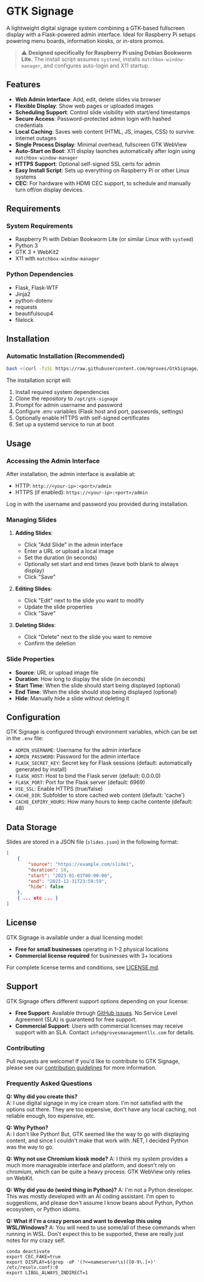 # GTK Signage

A lightweight digital signage system combining a GTK-based fullscreen display with a Flask-powered admin interface. Ideal for Raspberry Pi setups powering menu boards, information kiosks, or in-store promos.

> ⚠️ **Designed specifically for Raspberry Pi using Debian Bookworm Lite.** The install script assumes `systemd`, installs `matchbox-window-manager`, and configures auto-login and X11 startup.

## Features

- **Web Admin Interface**: Add, edit, delete slides via browser
- **Flexible Display**: Show web pages or uploaded images
- **Scheduling Support**: Control slide visibility with start/end timestamps
- **Secure Access**: Password-protected admin login with hashed credentials
- **Local Caching**: Saves web content (HTML, JS, images, CSS) to survive internet outages
- **Single Process Display**: Minimal overhead, fullscreen GTK WebView
- **Auto-Start on Boot**: X11 display launches automatically after login using `matchbox-window-manager`
- **HTTPS Support**: Optional self-signed SSL certs for admin
- **Easy Install Script**: Sets up everything on Raspberry Pi or other Linux systems
- **CEC**: For hardware with HDMI CEC support, to schedule and manually turn off/on display devices.

## Requirements

### System Requirements
- Raspberry Pi with Debian Bookworm Lite (or similar Linux with `systemd`)
- Python 3
- GTK 3 + WebKit2
- X11 with `matchbox-window-manager`

### Python Dependencies
- Flask, Flask-WTF  
- Jinja2  
- python-dotenv  
- requests  
- beautifulsoup4  
- filelock  

## Installation

### Automatic Installation (Recommended)

```bash
bash <(curl -fsSL https://raw.githubusercontent.com/mgroves/GtkSignage/refs/heads/prod/install.sh)
```

The installation script will:
1. Install required system dependencies
2. Clone the repository to `/opt/gtk-signage`
3. Prompt for admin username and password
4. Configure .env variables (Flask host and port, passwords, settings)
5. Optionally enable HTTPS with self-signed certificates
6. Set up a systemd service to run at boot

## Usage

### Accessing the Admin Interface

After installation, the admin interface is available at:
- HTTP: `http://<your-ip>:<port>/admin`
- HTTPS (if enabled): `https://<your-ip>:<port>/admin`

Log in with the username and password you provided during installation.

### Managing Slides

1. **Adding Slides**:
   - Click "Add Slide" in the admin interface
   - Enter a URL or upload a local image
   - Set the duration (in seconds)
   - Optionally set start and end times (leave both blank to always display)
   - Click "Save"

2. **Editing Slides**:
   - Click "Edit" next to the slide you want to modify
   - Update the slide properties
   - Click "Save"

3. **Deleting Slides**:
   - Click "Delete" next to the slide you want to remove
   - Confirm the deletion

### Slide Properties

- **Source**: URL or upload image file
- **Duration**: How long to display the slide (in seconds)
- **Start Time**: When the slide should start being displayed (optional)
- **End Time**: When the slide should stop being displayed (optional)
- **Hide**: Manually hide a slide without deleting it

## Configuration

GTK Signage is configured through environment variables, which can be set in the `.env` file:

- `ADMIN_USERNAME`: Username for the admin interface
- `ADMIN_PASSWORD`: Password for the admin interface
- `FLASK_SECRET_KEY`: Secret key for Flask sessions (default: automatically generated by install)
- `FLASK_HOST`: Host to bind the Flask server (default: 0.0.0.0)
- `FLASK_PORT`: Port for the Flask server (default: 6969)
- `USE_SSL`: Enable HTTPS (true/false)
- `CACHE_DIR`: Subfolder to store cached web content (default: 'cache')
- `CACHE_EXPIRY_HOURS`: How many hours to keep cache contente (default: 48)


## Data Storage

Slides are stored in a JSON file (`slides.json`) in the following format:

```json
[
    {
        "source": "https://example.com/slide1",
        "duration": 10,
        "start": "2023-01-01T00:00:00",
        "end": "2023-12-31T23:59:59",
        "hide": false
    },
    { ... etc ... }
]
```

## License

GTK Signage is available under a dual licensing model:

- **Free for small businesses** operating in 1-2 physical locations
- **Commercial license required** for businesses with 3+ locations

For complete license terms and conditions, see [LICENSE.md](LICENSE.md).

## Support

GTK Signage offers different support options depending on your license:

- **Free Support**: Available through [GitHub issues](https://github.com/mgroves/GtkSignage/issues). No Service Level Agreement (SLA) is guaranteed for free support.
- **Commercial Support**: Users with commercial licenses may receive support with an SLA. Contact `info@grovesmanagementllc.com` for details.

### Contributing

Pull requests are welcome! If you'd like to contribute to GTK Signage, please see our [contribution guidelines](CONTRIBUTING.md) for more information.

### Frequently Asked Questions

**Q: Why did you create this?**  
A: I use digital signage in my ice cream store. I'm not satisfied with the options out there. They are too expensive, don't have any local caching, not reliable enough, too expensive, etc.

**Q: Why Python?**  
A: I don't like Python! But, GTK seemed like the way to go with displaying content, and since I couldn't make that work with .NET, I decided Python was the way to go.

**Q: Why not use Chromium kiosk mode?**
A: I think my system provides a much more manageable interface and platform, and doesn't rely on chromium, which can be quite a heavy process. GTK WebView only relies on WebKit.

**Q: Why did you do (weird thing in Python)?**
A: I'm not a Python developer. This was mostly developed with an AI coding assistant. I'm open to suggestions, and please don't assume I know beans about Python, Python ecosystem, or Python idioms.

**Q: What if I'm a crazy person and want to develop this using WSL/Windows?**
A: You will need to use some/all of these commands when running in WSL. Don't expect this to be supported, these are really just notes for my crazy self.
```
conda deactivate
export CEC_FAKE=true
export DISPLAY=$(grep -oP '(?<=nameserver\s)([0-9\.]+)' /etc/resolv.conf):0
export LIBGL_ALWAYS_INDIRECT=1
```